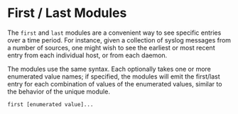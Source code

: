 # First / Last Modules

The `first` and `last` modules are a convenient way to see specific entries over a time period. For instance, given a collection of syslog messages from a number of sources, one might wish to see the earliest or most recent entry from each individual host, or from each daemon.

The modules use the same syntax. Each optionally takes one or more enumerated value names; if specified, the modules will emit the first/last entry for each combination of values of the enumerated values, similar to the behavior of the unique module.

```
first [enumerated value]...
```
